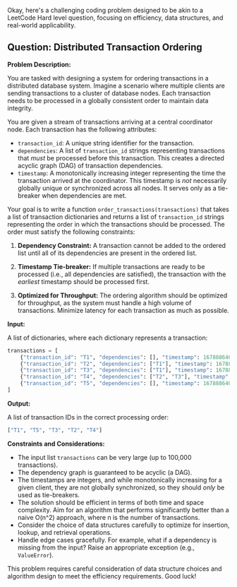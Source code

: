 Okay, here's a challenging coding problem designed to be akin to a LeetCode Hard level question, focusing on efficiency, data structures, and real-world applicability.

## Question: Distributed Transaction Ordering

**Problem Description:**

You are tasked with designing a system for ordering transactions in a distributed database system.  Imagine a scenario where multiple clients are sending transactions to a cluster of database nodes.  Each transaction needs to be processed in a globally consistent order to maintain data integrity.

You are given a stream of transactions arriving at a central coordinator node. Each transaction has the following attributes:

*   `transaction_id`: A unique string identifier for the transaction.
*   `dependencies`: A list of `transaction_id` strings representing transactions that *must* be processed before this transaction.  This creates a directed acyclic graph (DAG) of transaction dependencies.
*   `timestamp`: A monotonically increasing integer representing the time the transaction arrived at the coordinator. This timestamp is *not* necessarily globally unique or synchronized across all nodes. It serves only as a tie-breaker when dependencies are met.

Your goal is to write a function `order_transactions(transactions)` that takes a list of transaction dictionaries and returns a list of `transaction_id` strings representing the order in which the transactions should be processed. The order must satisfy the following constraints:

1.  **Dependency Constraint:**  A transaction cannot be added to the ordered list until all of its dependencies are present in the ordered list.

2.  **Timestamp Tie-breaker:** If multiple transactions are ready to be processed (i.e., all dependencies are satisfied), the transaction with the *earliest* timestamp should be processed first.

3.  **Optimized for Throughput:** The ordering algorithm should be optimized for throughput, as the system must handle a high volume of transactions. Minimize latency for each transaction as much as possible.

**Input:**

A list of dictionaries, where each dictionary represents a transaction:

```python
transactions = [
    {"transaction_id": "T1", "dependencies": [], "timestamp": 1678886400},
    {"transaction_id": "T2", "dependencies": ["T1"], "timestamp": 1678886405},
    {"transaction_id": "T3", "dependencies": ["T1"], "timestamp": 1678886402},
    {"transaction_id": "T4", "dependencies": ["T2", "T3"], "timestamp": 1678886410},
    {"transaction_id": "T5", "dependencies": [], "timestamp": 1678886401},
]
```

**Output:**

A list of transaction IDs in the correct processing order:

```python
["T1", "T5", "T3", "T2", "T4"]
```

**Constraints and Considerations:**

*   The input list `transactions` can be very large (up to 100,000 transactions).
*   The dependency graph is guaranteed to be acyclic (a DAG).
*   The timestamps are integers, and while monotonically increasing for a given client, they are not globally synchronized, so they should *only* be used as tie-breakers.
*   The solution should be efficient in terms of both time and space complexity. Aim for an algorithm that performs significantly better than a naive O(n^2) approach, where n is the number of transactions.
*   Consider the choice of data structures carefully to optimize for insertion, lookup, and retrieval operations.
*   Handle edge cases gracefully. For example, what if a dependency is missing from the input? Raise an appropriate exception (e.g., `ValueError`).

This problem requires careful consideration of data structure choices and algorithm design to meet the efficiency requirements. Good luck!
